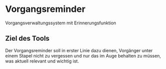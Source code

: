 # Vorgangsreminder
Vorgangsverwaltungssystem mit Erinnerungsfunktion

## Ziel des Tools
Der Vorgangsreminder soll in erster Linie dazu dienen, Vorgänger unter einem Stapel nicht zu vergessen und nur das im Auge behalten zu müssen, was aktuell relevant und wichtig ist.
